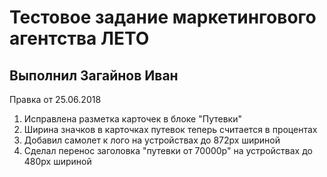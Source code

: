 Тестовое задание маркетингового агентства ЛЕТО
============================================

Выполнил Загайнов Иван
----------------------

Правка от 25.06.2018

1. Исправлена разметка карточек в блоке "Путевки"
2. Ширина значков в карточках путевок теперь считается в процентах
3. Добавил самолет к лого на устройствах до 872рх шириной
4. Сделал перенос заголовка "путевки от 70000р" на устройствах до 480рх шириной